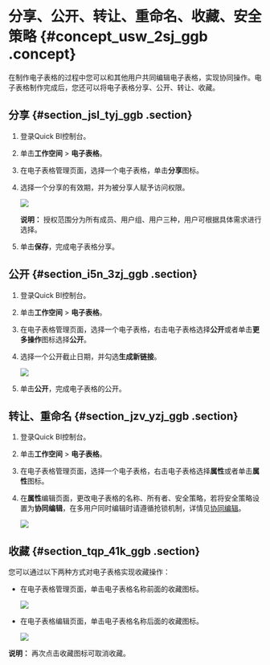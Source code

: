 # 分享、公开、转让、重命名、收藏、安全策略 {#concept_usw_2sj_ggb .concept}

在制作电子表格的过程中您可以和其他用户共同编辑电子表格，实现协同操作。电子表格制作完成后，您还可以将电子表格分享、公开、转让、收藏。

## 分享 {#section_jsl_tyj_ggb .section}

1.  登录Quick BI控制台。
2.  单击**工作空间** \> **电子表格**。
3.  在电子表格管理页面，选择一个电子表格，单击**分享**图标。
4.  选择一个分享的有效期，并为被分享人赋予访问权限。

    ![](http://static-aliyun-doc.oss-cn-hangzhou.aliyuncs.com/assets/img/83221/155366675535267_zh-CN.png)

    **说明：** 授权范围分为所有成员、用户组、用户三种，用户可根据具体需求进行选择。

5.  单击**保存**，完成电子表格分享。

## 公开 {#section_i5n_3zj_ggb .section}

1.  登录Quick BI控制台。
2.  单击**工作空间** \> **电子表格**。
3.  在电子表格管理页面，选择一个电子表格，右击电子表格选择**公开**或者单击**更多操作**图标选择**公开**。
4.  选择一个公开截止日期，并勾选**生成新链接**。

    ![](http://static-aliyun-doc.oss-cn-hangzhou.aliyuncs.com/assets/img/83221/155366675535268_zh-CN.png)

5.  单击**公开**，完成电子表格的公开。

## 转让、重命名 {#section_jzv_yzj_ggb .section}

1.  登录Quick BI控制台。
2.  单击**工作空间** \> **电子表格**。
3.  在电子表格管理页面，选择一个电子表格，右击电子表格选择**属性**或者单击**属性**图标。
4.  在**属性**编辑页面，更改电子表格的名称、所有者、安全策略，若将安全策略设置为**协同编辑**，在多用户同时编辑时请遵循抢锁机制，详情见[协同编辑](https://help.aliyun.com/knowledge_detail/98630.html?spm=a2c4g.11186623.2.30.67336366w49IkT#8go9cd)。

    ![](http://static-aliyun-doc.oss-cn-hangzhou.aliyuncs.com/assets/img/83221/155366675535270_zh-CN.png)


## 收藏 {#section_tqp_41k_ggb .section}

您可以通过以下两种方式对电子表格实现收藏操作：

-   在电子表格管理页面，单击电子表格名称前面的收藏图标。

    ![](http://static-aliyun-doc.oss-cn-hangzhou.aliyuncs.com/assets/img/83221/155366675535277_zh-CN.png)

-   在电子表格编辑页面，单击电子表格名称后面的收藏图标。

    ![](http://static-aliyun-doc.oss-cn-hangzhou.aliyuncs.com/assets/img/83221/155366675535278_zh-CN.png)


**说明：** 再次点击收藏图标可取消收藏。

